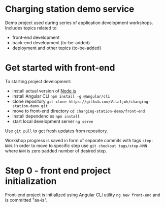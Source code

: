 # Charging station demo service
Demo project used during series of application development workshops.
Includes topics related to:
* front-end development
* back-end development (to-be-added)
* deployment and other topics (to-be-added)

# Get started with front-end
To starting project development:
* install actual version of [Node.js](https://www.nodejs.org/)
* install Angular CLI `npm install -g @angular/cli`
* clone repository `git clone https://github.com/Vitaljok/charging-station-demo.git`
* move to front-end directory `cd charging-station-demo/front-end`
* install dependencies `npm install`
* start local development server `ng serve`

Use `git pull` to get fresh updates from repository.

Workshop progress is saved in form of separate commits with tags `step-NNN`.
In order to move to specific step use
``git checkout tags/step-NNN`` where `NNN` is zero padded number of desired step.

# Step 0 - front end project initialization
Front-end project is initialized using Angular CLI utility `ng new front-end` and is committed "as-is".
